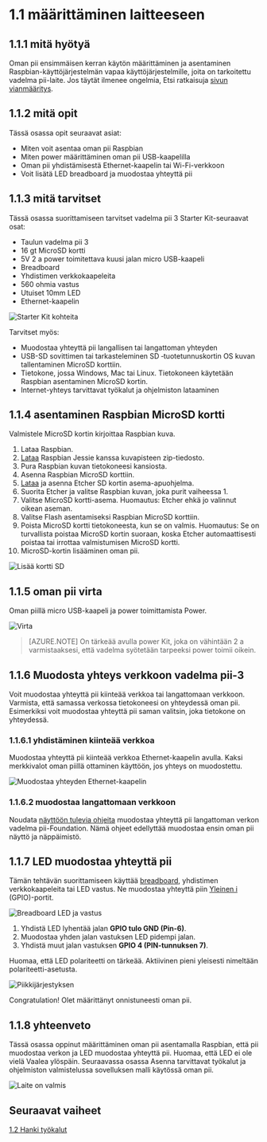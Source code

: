 <properties
 pageTitle="Laitteen määrittäminen | Microsoft Azure"
 description="Vadelma pii-3 ensimmäisen kerran käytettäväksi määrittäminen ja asentaminen Raspbian-Käyttöjärjestelmää, vapaa käyttöjärjestelmille, joita on tarkoitettu vadelma pii-laite."
 services="iot-hub"
 documentationCenter=""
 authors="shizn"
 manager="timlt"
 tags=""
 keywords=""/>

<tags
 ms.service="iot-hub"
 ms.devlang="multiple"
 ms.topic="article"
 ms.tgt_pltfrm="na"
 ms.workload="na"
 ms.date="10/21/2016"
 ms.author="xshi"/>

# <a name="11-configure-your-device"></a>1.1 määrittäminen laitteeseen

## <a name="111-what-you-will-do"></a>1.1.1 mitä hyötyä

Oman pii ensimmäisen kerran käytön määrittäminen ja asentaminen Raspbian-käyttöjärjestelmän vapaa käyttöjärjestelmille, joita on tarkoitettu vadelma pii-laite. Jos täytät ilmenee ongelmia, Etsi ratkaisuja [sivun vianmääritys](iot-hub-raspberry-pi-kit-node-troubleshooting.md).

## <a name="112-what-you-will-learn"></a>1.1.2 mitä opit

Tässä osassa opit seuraavat asiat:

- Miten voit asentaa oman pii Raspbian
- Miten power määrittäminen oman pii USB-kaapelilla
- Oman pii yhdistämisestä Ethernet-kaapelin tai Wi-Fi-verkkoon
- Voit lisätä LED breadboard ja muodostaa yhteyttä pii

## <a name="113-what-you-need"></a>1.1.3 mitä tarvitset

Tässä osassa suorittamiseen tarvitset vadelma pii 3 Starter Kit-seuraavat osat:

- Taulun vadelma pii 3
- 16 gt MicroSD kortti
- 5V 2 a power toimitettava kuusi jalan micro USB-kaapeli
- Breadboard
- Yhdistimen verkkokaapeleita
- 560 ohmia vastus
- Utuiset 10mm LED
- Ethernet-kaapelin

![Starter Kit kohteita](media/iot-hub-raspberry-pi-lessons/lesson1/starter_kit.jpg)

Tarvitset myös:

- Muodostaa yhteyttä pii langallisen tai langattoman yhteyden
- USB-SD sovittimen tai tarkasteleminen SD ‑tuotetunnuskortin OS kuvan tallentaminen MicroSD korttiin.
- Tietokone, jossa Windows, Mac tai Linux. Tietokoneen käytetään Raspbian asentaminen MicroSD kortin.
- Internet-yhteys tarvittavat työkalut ja ohjelmiston lataaminen

## <a name="114-install-raspbian-on-the-microsd-card"></a>1.1.4 asentaminen Raspbian MicroSD kortti

Valmistele MicroSD kortin kirjoittaa Raspbian kuva.

1. Lataa Raspbian.
  1. [Lataa](https://www.raspberrypi.org/downloads/raspbian/) Raspbian Jessie kanssa kuvapisteen zip-tiedosto.
  2. Pura Raspbian kuvan tietokoneesi kansiosta.
2. Asenna Raspbian MicroSD korttiin.
  1. [Lataa](https://www.etcher.io) ja asenna Etcher SD kortin asema-apuohjelma.
  2. Suorita Etcher ja valitse Raspbian kuvan, joka purit vaiheessa 1.
  3. Valitse MicroSD kortti-asema.
    Huomautus: Etcher ehkä jo valinnut oikean aseman.
  4. Valitse Flash asentamiseksi Raspbian MicroSD korttiin.
  5. Poista MicroSD kortti tietokoneesta, kun se on valmis.
    Huomautus: Se on turvallista poistaa MicroSD kortin suoraan, koska Etcher automaattisesti poistaa tai irrottaa valmistumisen MicroSD kortti.
  6. MicroSD-kortin lisääminen oman pii.

![Lisää kortti SD](media/iot-hub-raspberry-pi-lessons/lesson1/insert_sdcard.jpg)

## <a name="115-power-on-your-pi"></a>1.1.5 oman pii virta

Oman piillä micro USB-kaapeli ja power toimittamista Power.

![Virta](media/iot-hub-raspberry-pi-lessons/lesson1/micro_usb_power_on.jpg)

> [AZURE.NOTE] On tärkeää avulla power Kit, joka on vähintään 2 a varmistaaksesi, että vadelma syötetään tarpeeksi power toimii oikein.

## <a name="116-connect-your-raspberry-pi-3-to-the-network"></a>1.1.6 Muodosta yhteys verkkoon vadelma pii-3

Voit muodostaa yhteyttä pii kiinteää verkkoa tai langattomaan verkkoon. Varmista, että samassa verkossa tietokoneesi on yhteydessä oman pii. Esimerkiksi voit muodostaa yhteyttä pii saman valitsin, joka tietokone on yhteydessä.

### <a name="1161-connect-to-a-wired-network"></a>1.1.6.1 yhdistäminen kiinteää verkkoa

Muodostaa yhteyttä pii kiinteää verkkoa Ethernet-kaapelin avulla. Kaksi merkkivalot oman piillä ottaminen käyttöön, jos yhteys on muodostettu.

![Muodostaa yhteyden Ethernet-kaapelin](media/iot-hub-raspberry-pi-lessons/lesson1/connect_ethernet.jpg)

### <a name="1162-connect-to-a-wireless-network"></a>1.1.6.2 muodostaa langattomaan verkkoon

Noudata [näyttöön tulevia ohjeita](https://www.raspberrypi.org/learning/software-guide/wifi/) muodostaa yhteyttä pii langattoman verkon vadelma pii-Foundation. Nämä ohjeet edellyttää muodostaa ensin oman pii näyttö ja näppäimistö.

## <a name="117-connect-the-led-to-your-pi"></a>1.1.7 LED muodostaa yhteyttä pii

Tämän tehtävän suorittamiseen käyttää [breadboard](https://learn.sparkfun.com/tutorials/how-to-use-a-breadboard), yhdistimen verkkokaapeleita tai LED vastus. Ne muodostaa yhteyttä piin [Yleinen i](https://www.raspberrypi.org/documentation/usage/gpio/) (GPIO)-portit. 

![Breadboard LED ja vastus](media/iot-hub-raspberry-pi-lessons/lesson1/breadboard_led_resistor.jpg)

1. Yhdistä LED lyhentää jalan **GPIO tulo GND (Pin-6)**.
2. Muodostaa yhden jalan vastuksen LED pidempi jalan.
3. Yhdistä muut jalan vastuksen **GPIO 4 (PIN-tunnuksen 7)**.

Huomaa, että LED polariteetti on tärkeää. Aktiivinen pieni yleisesti nimeltään polariteetti-asetusta.

![Piikkijärjestyksen](media/iot-hub-raspberry-pi-lessons/lesson1/pinout_breadboard.png)

Congratulation! Olet määrittänyt onnistuneesti oman pii.

## <a name="118-summary"></a>1.1.8 yhteenveto

Tässä osassa oppinut määrittäminen oman pii asentamalla Raspbian, että pii muodostaa verkon ja LED muodostaa yhteyttä pii. Huomaa, että LED ei ole vielä Vaalea ylöspäin. Seuraavassa osassa Asenna tarvittavat työkalut ja ohjelmiston valmistelussa sovelluksen malli käytössä oman pii.

![Laite on valmis](media/iot-hub-raspberry-pi-lessons/lesson1/hardware_ready.jpg)

## <a name="next-steps"></a>Seuraavat vaiheet

[1.2 Hanki työkalut](iot-hub-raspberry-pi-kit-node-lesson1-get-the-tools-win32.md)

